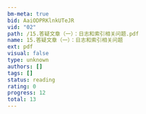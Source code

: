 ```yaml
---
bm-meta: true
bid: AaiODPRKlnkUTeJR
vid: "02"
path: /15.答疑文章（一）：日志和索引相关问题.pdf
name: 15.答疑文章（一）：日志和索引相关问题
ext: pdf
visual: false
type: unknown
authors: []
tags: []
status: reading
rating: 0
progress: 12
total: 13
---
```

